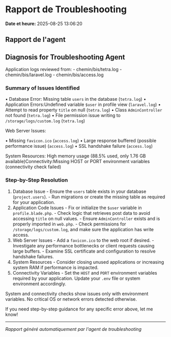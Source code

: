# Rapport de Troubleshooting

**Date et heure:** 2025-08-25 13:06:20

## Rapport de l'agent

## Diagnosis for Troubleshooting Agent

Application logs reviewed from: - chemin/bis/tetra.log - chemin/bis/laravel.log - chemin/bis/access.log

### Summary of Issues Identified

• Database Error: Missing table `users` in the database (`tetra.log`)
• Application Errors:Undefined variable `$user` in profile view (`laravel.log`)
• Attempt to read property `title` on null (`tetra.log`)
• Class `AdminController` not found (`tetra.log`)
• File permission issue writing to `/storage/logs/custom.log` (`tetra.log`)

Web Server Issues:

• Missing `favicon.ico` (`access.log`)
• Large response buffered (possible performance issue) (`access.log`)
• SSL handshake failure (`access.log`)

System Resources: High memory usage (88.5% used, only 1.76 GB available)Connectivity:Missing HOST or PORT environment variables (connectivity check failed)

### Step-by-Step Resolution

1. Database Issue - Ensure the `users` table exists in your database (`project.users`). - Run migrations or create the missing table as required for your application.
2. Application Code Issues - Fix or initialize the `$user` variable in `profile.blade.php`. - Check logic that retrieves post data to avoid accessing `title` on null values. - Ensure `AdminController` exists and is properly imported in `web.php`. - Check permissions for `/storage/logs/custom.log`, and make sure the application has write access.
3. Web Server Issues - Add a `favicon.ico` to the web root if desired. - Investigate any performance bottlenecks or client requests causing large buffers. - Examine SSL certificate and configuration to resolve handshake failures.
4. System Resources - Consider closing unused applications or increasing system RAM if performance is impacted.
5. Connectivity Variables - Set the `HOST` and `PORT` environment variables required by your application. Update your `.env` file or system environment accordingly.

System and connectivity checks show issues only with environment variables. No critical OS or network errors detected otherwise.

If you need step-by-step guidance for any specific error above, let me know!

---
*Rapport généré automatiquement par l'agent de troubleshooting*
